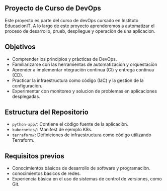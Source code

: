 ## Proyecto de Curso de DevOps

Este proyecto es parte del curso de devOps cursado en Instituto EducacionIT. A lo largo de este proyecto aprenderemos a automatizar el proceso de desarrollo, prueb, despliegue y operaciòn de una aplicacion.

## Objetivos

- Comprender los principios y pràcticas de DevOps.
- Familiarizarse con las herramientas de automatizacion y orquestaciòn
- Aprender a implementar ntegraciòn continua (CI) y entrega continua (CD).
- Practicar la infraestructura como còdigo (IaC) y la gestion de la configuraciòn.
- Experimentar con monitoreo y solucion de problemas en aplicaciones desplegadas.

## Estructura del Repositorio

- `python-app/`: Contiene el còdigo fuente de la aplicaciòn.
- `kubernetes/`: Manifest de ejemplo K8s.
- `terraform/`: Definiciones de infraestructura como còdigo utilizando Terraform.

## Requisitos previos

- Conocimientos bàsicos de desarrollo de software y programaciòn.
- conocimientos basicos de redes.
- Experiencia bàsica en el uso de sistemas de control de versiones, como Git.